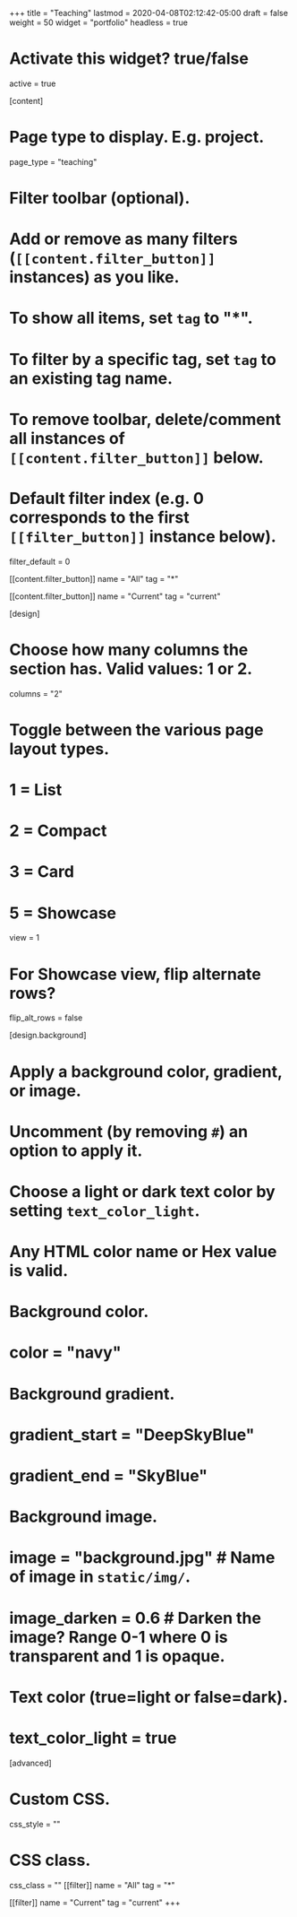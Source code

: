 +++
title = "Teaching"
lastmod = 2020-04-08T02:12:42-05:00
draft = false
weight = 50
widget = "portfolio"
headless = true
# Activate this widget? true/false
active = true

[content]
# Page type to display. E.g. project.
page_type = "teaching"

# Filter toolbar (optional).
# Add or remove as many filters (`[[content.filter_button]]` instances) as you like.
# To show all items, set `tag` to "*".
# To filter by a specific tag, set `tag` to an existing tag name.
# To remove toolbar, delete/comment all instances of `[[content.filter_button]]` below.

# Default filter index (e.g. 0 corresponds to the first `[[filter_button]]` instance below).
filter_default = 0

[[content.filter_button]]
name = "All"
tag = "*"

[[content.filter_button]]
name = "Current"
tag = "current"

[design]
# Choose how many columns the section has. Valid values: 1 or 2.
columns = "2"

# Toggle between the various page layout types.
#   1 = List
#   2 = Compact
#   3 = Card
#   5 = Showcase
view = 1

# For Showcase view, flip alternate rows?
flip_alt_rows = false

[design.background]
# Apply a background color, gradient, or image.
#   Uncomment (by removing `#`) an option to apply it.
#   Choose a light or dark text color by setting `text_color_light`.
#   Any HTML color name or Hex value is valid.

# Background color.
# color = "navy"

# Background gradient.
# gradient_start = "DeepSkyBlue"
# gradient_end = "SkyBlue"

# Background image.
# image = "background.jpg"  # Name of image in `static/img/`.
# image_darken = 0.6  # Darken the image? Range 0-1 where 0 is transparent and 1 is opaque.

# Text color (true=light or false=dark).
# text_color_light = true

[advanced]
# Custom CSS.
css_style = ""

# CSS class.
css_class = ""
[[filter]]
name = "All"
tag = "*"

[[filter]]
name = "Current"
tag = "current"
+++
